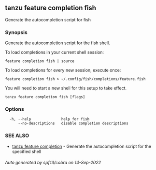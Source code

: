 ## tanzu feature completion fish

Generate the autocompletion script for fish

### Synopsis

Generate the autocompletion script for the fish shell.

To load completions in your current shell session:

	feature completion fish | source

To load completions for every new session, execute once:

	feature completion fish > ~/.config/fish/completions/feature.fish

You will need to start a new shell for this setup to take effect.


```
tanzu feature completion fish [flags]
```

### Options

```
  -h, --help              help for fish
      --no-descriptions   disable completion descriptions
```

### SEE ALSO

* [tanzu feature completion](tanzu_feature_completion.md)	 - Generate the autocompletion script for the specified shell

###### Auto generated by spf13/cobra on 14-Sep-2022
